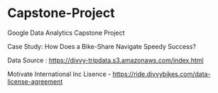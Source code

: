 # Capstone-Project
Google Data Analytics Capstone Project

Case Study: How Does a Bike-Share Navigate Speedy Success?
  
Data Source :
  https://divvy-tripdata.s3.amazonaws.com/index.html
  
  
  Motivate International Inc
    Lisence - https://ride.divvybikes.com/data-license-agreement
